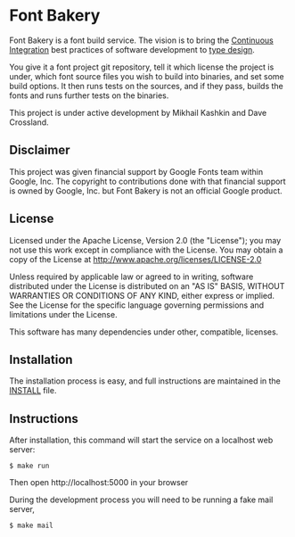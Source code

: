 # Font Bakery

Font Bakery is a font build service. The vision is to bring the [Continuous Integration](http://en.wikipedia.org/wiki/Continuous_integration) best practices of software development to [type design](http://en.wikipedia.org/wiki/Type_design).

You give it a font project git repository, tell it which license the project is under, which font source files you wish to build into binaries, and set some build options. It then runs tests on the sources, and if they pass, builds the fonts and runs further tests on the binaries.

This project is under active development by Mikhail Kashkin and Dave Crossland. 

## Disclaimer

This project was given financial support by Google Fonts team within Google, Inc. The copyright to contributions done with that financial support is owned by Google, Inc. but Font Bakery is not an official Google product.

## License

Licensed under the Apache License, Version 2.0 (the "License"); you may not use this work except in compliance with the License. You may obtain a copy of the License at http://www.apache.org/licenses/LICENSE-2.0

Unless required by applicable law or agreed to in writing, software distributed under the License is distributed on an "AS IS" BASIS, WITHOUT WARRANTIES OR CONDITIONS OF ANY KIND, either express or implied. See the License for the specific language governing permissions and limitations under the License.

This software has many dependencies under other, compatible, licenses.

## Installation

The installation process is easy, and full instructions are maintained in the [INSTALL](./INSTALL.md) file.

## Instructions

After installation, this command will start the service on a localhost web server:

    $ make run

Then open http://localhost:5000 in your browser

During the development process you will need to be running a fake mail server,

    $ make mail
